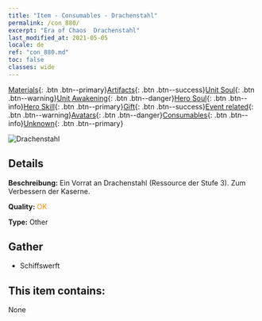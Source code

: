 ```yaml
---
title: "Item - Consumables - Drachenstahl"
permalink: /con_880/
excerpt: "Era of Chaos  Drachenstahl"
last_modified_at: 2021-05-05
locale: de
ref: "con_880.md"
toc: false
classes: wide
---
```

 [Materials](/ItemsDE/){: .btn .btn--primary}[Artifacts](/ItemsDE/Artifacts/){: .btn .btn--success}[Unit Soul](/ItemsDE/UnitSoul/){: .btn .btn--warning}[Unit Awakening](/ItemsDE/UnitAwakening/){: .btn .btn--danger}[Hero Soul](/ItemsDE/HeroSoul/){: .btn .btn--info}[Hero Skill](/ItemsDE/HeroSkill/){: .btn .btn--primary}[Gift](/ItemsDE/Gift/){: .btn .btn--success}[Event related](/ItemsDE/Events/){: .btn .btn--warning}[Avatars](/ItemsDE/Avatars/){: .btn .btn--danger}[Consumables](/ItemsDE/Consumables/){: .btn .btn--info}[Unknown](/ItemsDE/Unknown/){: .btn .btn--primary}

 ![Drachenstahl](/images/t/i_115.png)

## Details
 **Beschreibung:** Ein Vorrat an Drachenstahl (Ressource der Stufe 3). Zum Verbessern der Kaserne.

 **Quality:** <span style="color: #FF8C00">OK</span>

 **Type:** Other

## Gather

*    Schiffswerft 

## This item contains:

  None

